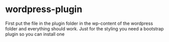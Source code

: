 # wordpress-plugin
First put the file in the plugin folder in the wp-content of the wordpress folder and everything should work.
Just for the styling you need a bootstrap plugin so you can install one
